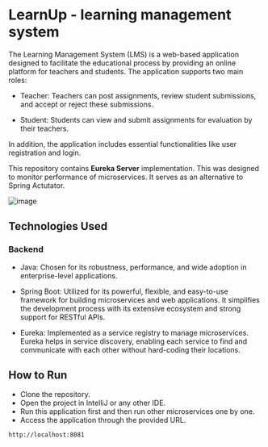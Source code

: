 # LearnUp - learning management system  

The Learning Management System (LMS) is a web-based application designed to facilitate the educational process by providing an online platform for teachers and students. The application supports two main roles:

* Teacher: Teachers can post assignments, review student submissions, and accept or reject these submissions.

* Student: Students can view and submit assignments for evaluation by their teachers.

In addition, the application includes essential functionalities like user registration and login.  

This repository contains **Eureka Server** implementation. This was designed to monitor performance of microservices. It serves as an alternative to Spring Actutator.

![image](https://github.com/MrSharma619/lms-eureka-server/assets/67254655/3ce0b9a9-8c9d-4ff0-8d68-ee445c7b81f8)


## Technologies Used ##  

### Backend ###  
* Java: Chosen for its robustness, performance, and wide adoption in enterprise-level applications.

* Spring Boot: Utilized for its powerful, flexible, and easy-to-use framework for building microservices and web applications. It simplifies the development process with its extensive ecosystem and strong support for RESTful APIs.

* Eureka: Implemented as a service registry to manage microservices. Eureka helps in service discovery, enabling each service to find and communicate with each other without hard-coding their locations.  


## How to Run ##
* Clone the repository.
* Open the project in IntelliJ or any other IDE.
* Run this application first and then run other microservices one by one.
* Access the application through the provided URL.
  
```
http://localhost:8081
```


  
